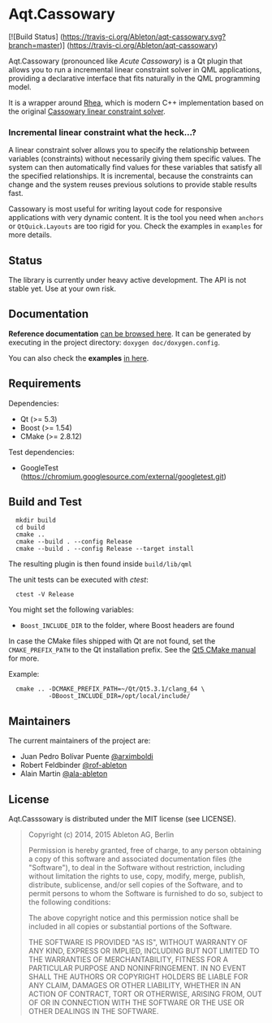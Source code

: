 Aqt.Cassowary
=============

[![Build Status]
  (https://travis-ci.org/Ableton/aqt-cassowary.svg?branch=master)]
(https://travis-ci.org/Ableton/aqt-cassowary)

Aqt.Cassowary (pronounced like *Acute Cassowary*) is a Qt plugin that
allows you to run a incremental linear constraint solver in QML
applications, providing a declarative interface that fits naturally in
the QML programming model.

It is a wrapper around [Rhea](https://github.com/Nocte-/rhea), which
is modern C++ implementation based on the original [Cassowary linear
constraint solver](http://constraints.cs.washington.edu/cassowary/).

### Incremental linear constraint what the heck...?

A linear constraint solver allows you to specify the relationship
between variables (constraints) without necessarily giving them
specific values.  The system can then automatically find values for
these variables that satisfy all the specified relationships. It is
incremental, because the constraints can change and the system reuses
previous solutions to provide stable results fast.

Cassowary is most useful for writing layout code for responsive
applications with very dynamic content.  It is the tool you need when
`anchors` or `QtQuick.Layouts` are too rigid for you.  Check the
examples in `examples` for more details.

Status
------

The library is currently under heavy active development.  The API is
not stable yet.  Use at your own risk.

Documentation
-------------

**Reference documentation**
[can be browsed here](http://ableton.github.io/aqt-cassowary/reference).
It can be generated by executing in the project directory: `doxygen
doc/doxygen.config`.

You can also check the **examples**
[in here](https://github.com/Ableton/aqt-cassowary/tree/master/examples).

Requirements
------------

Dependencies:
  - Qt (>= 5.3)
  - Boost (>= 1.54)
  - CMake (>= 2.8.12)

Test dependencies:
  - GoogleTest (https://chromium.googlesource.com/external/googletest.git)

## Build and Test

```
  mkdir build
  cd build
  cmake ..
  cmake --build . --config Release
  cmake --build . --config Release --target install
```

The resulting plugin is then found inside `build/lib/qml`

The unit tests can be executed with *ctest*:

```
  ctest -V Release
```

You might set the following variables:
- `Boost_INCLUDE_DIR` to the folder, where Boost headers are found

In case the CMake files shipped with Qt are not found, set the `CMAKE_PREFIX_PATH`
to the Qt installation prefix. See the
[Qt5 CMake manual](http://qt-project.org/doc/qt-5/cmake-manual.html) for more.

Example:
```
  cmake .. -DCMAKE_PREFIX_PATH=~/Qt/Qt5.3.1/clang_64 \
           -DBoost_INCLUDE_DIR=/opt/local/include/
```

Maintainers
-----------

The current maintainers of the project are:

- Juan Pedro Bolívar Puente [@arximboldi](https://github.com/arximboldi)
- Robert Feldbinder [@rof-ableton](https://github.com/rof-ableton)
- Alain Martin [@ala-ableton](https://github.com/ala-ableton)

License
-------

Aqt.Casssowary is distributed under the MIT license (see LICENSE).

> Copyright (c) 2014, 2015 Ableton AG, Berlin
>
> Permission is hereby granted, free of charge, to any person obtaining a copy
> of this software and associated documentation files (the "Software"), to deal
> in the Software without restriction, including without limitation the rights
> to use, copy, modify, merge, publish, distribute, sublicense, and/or sell
> copies of the Software, and to permit persons to whom the Software is
> furnished to do so, subject to the following conditions:
>
> The above copyright notice and this permission notice shall be included in
> all copies or substantial portions of the Software.
>
> THE SOFTWARE IS PROVIDED "AS IS", WITHOUT WARRANTY OF ANY KIND, EXPRESS OR
> IMPLIED, INCLUDING BUT NOT LIMITED TO THE WARRANTIES OF MERCHANTABILITY,
> FITNESS FOR A PARTICULAR PURPOSE AND NONINFRINGEMENT. IN NO EVENT SHALL THE
> AUTHORS OR COPYRIGHT HOLDERS BE LIABLE FOR ANY CLAIM, DAMAGES OR OTHER
> LIABILITY, WHETHER IN AN ACTION OF CONTRACT, TORT OR OTHERWISE, ARISING FROM,
> OUT OF OR IN CONNECTION WITH THE SOFTWARE OR THE USE OR OTHER DEALINGS IN
> THE SOFTWARE.
